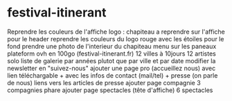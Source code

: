 # festival-itinerant

Reprendre les couleurs de l'affiche
logo : chapiteau a reprendre sur l'affiche
pour le header reprendre les couleurs du logo rouge avec les étoiles
pour le fond prendre une photo de l'interieur du chapiteau
menu sur les paneaux
plateform ovh en 100go (festival-itinerant.fr)
12 villes à 10jours
12 artistes solo
liste de galerie par années plutot que par ville et par date
modifier la newsletter en "suivez-nous"
ajouter une page pro (accueillez nous) avec lien téléchargable + avec les infos de contact (mail/tel) + presse (on parle de nous) liens vers les articles de presse
ajouter page compagnie
3 compagnies phare
ajouter page spectacles (tête d'affiche)
6 spectacles
